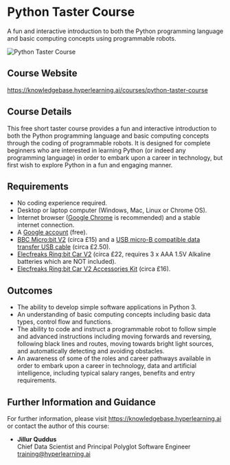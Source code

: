 # Python Taster Course
A fun and interactive introduction to both the Python programming language and basic computing concepts using programmable robots.

![Python Taster Course](https://hlaicdn.com/sites/hyperlearning.ai/images/courses/course-python-taster-unsplash-v1-510845693b.jpg "Python Taster Course")

## Course Website

https://knowledgebase.hyperlearning.ai/courses/python-taster-course

## Course Details

This free short taster course provides a fun and interactive introduction to both the Python programming language and basic computing concepts through the coding of programmable robots. It is designed for complete beginners who are interested in learning Python (or indeed any programming language) in order to embark upon a career in technology, but first wish to explore Python in a fun and engaging manner.

## Requirements

* No coding experience required.
* Desktop or laptop computer (Windows, Mac, Linux or Chrome OS).
* Internet browser (<a href="https://www.google.com/intl/en_uk/chrome/" target="_blank">Google Chrome</a> is recommended) and a stable internet connection.
* A <a href="https://support.google.com/accounts/answer/27441?hl=en" target="_blank">Google account</a> (free).
* <a href="https://thepihut.com/products/micro-bit-v2" target="_blank">BBC Micro:bit V2</a> (circa £15) and a <a href="https://thepihut.com/collections/bbc-micro-bit-cables-and-accessories/products/usb-to-micro-usb-cable-0-5m" target="_blank">USB micro-B compatible data transfer USB cable</a> (circa £2.50).
* <a href="https://thepihut.com/products/ring-bit-car-v2-for-micro-bit" target="_blank">Elecfreaks Ring:bit Car V2</a> (circa £22, requires 3 x AAA 1.5V Alkaline batteries which are NOT included).
* <a href="https://thepihut.com/products/ring-bit-accessories-kit" target="_blank">Elecfreaks Ring:bit Car V2 Accessories Kit</a> (circa £16).

## Outcomes

* The ability to develop simple software applications in Python 3.
* An understanding of basic computing concepts including basic data types, control flow and functions.
* The ability to code and instruct a programmable robot to follow simple and advanced instructions including moving forwards and reversing, following black lines and routes, moving towards bright light sources, and automatically detecting and avoiding obstacles.
* An awareness of some of the roles and career pathways available in order to embark upon a career in technology, data and artificial intelligence, including typical salary ranges, benefits and entry requirements.

## Further Information and Guidance

For further information, please visit https://knowledgebase.hyperlearning.ai or contact the author of this course:

* **Jillur Quddus**<br/>Chief Data Scientist and Principal Polyglot Software Engineer<br/>training@hyperlearning.ai

